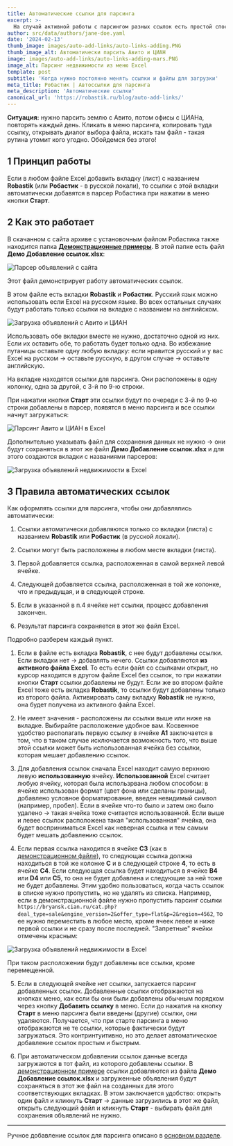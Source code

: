 ```yaml
---
title: Автоматические ссылки для парсинга
excerpt: >-
  На случай активной работы с парсингом разных ссылок есть простой способ их автоматической замены → вообще без нажимания ссылок в меню парсинга. Пригодится для последовательного парсинга ссылок на разные сайты и разделы без лишних действий для ввода ссылок.
author: src/data/authors/jane-doe.yaml
date: '2024-02-13'
thumb_image: images/auto-add-links/auto-links-adding.PNG
thumb_image_alt: Автоматически парсить Авито и ЦИАН
image: images/auto-add-links/auto-links-adding-mars.PNG
image_alt: Парсинг недвижимости из меню Excel
template: post
subtitle: 'Когда нужно постоянно менять ссылки и файлы для загрузки'
meta_title: Робастик | Автоссылки для парсинга
meta_description: 'Автоматические ссылки'
canonical_url: 'https://robastik.ru/blog/auto-add-links/'
---
```

**Ситуация:** нужно парсить землю с Авито, потом офисы с ЦИАНа, повторять каждый день. Кликать в меню парсинга, копировать туда ссылку, открывать диалог выбора файла, искать там файл - такая рутина утомит кого угодно. Обойдемся без этого!

## 1 Принцип работы

Если в любом файле Excel добавить вкладку (лист) с названием **Robastik** (или **Робастик** - в русской локали), то ссылки с этой вкладки автоматически добавятся в парсер Робастика при нажатии в меню кнопки **Старт**.

## 2 Как это работает

В скачанном с сайта архиве с установочным файлом Робастика также находится папка **[Демонстрационные примеры](/blog/demo-files-fill-template-word-excel-vba/)**. В этой папке есть файл **Демо Добавление ссылок.xlsx**:

![Парсер объявлений с сайта](/images/demo-folder-content.png)

Этот файл демонстрирует работу автоматических ссылок.

В этом файле есть вкладки **Robastik** и **Робастик**. Русский язык можно использовать если Excel на русском языке. Во всех остальных случаях будут работать только ссылки на вкладке с названием на английском.

![Загрузка объявлений с Авито и ЦИАН](/images/auto-add-links/demo-file.png)

Использовать обе вкладки вместе не нужно, достаточно одной из них. Если их оставить обе, то работать будет только одна. Во избежание путаницы оставьте одну любую вкладку: если нравится русский и у вас Excel на русском → оставьте русскую, в другом случае → оставьте английскую. 

На вкладке находятся ссылки для парсинга. Они расположены в одну колонку, одна за другой, с 3-й по 9-ю строки.

При нажатии кнопки **Старт** эти ссылки будут по очереди с 3-й по 9-ю строки добавлены в парсер, появятся в меню парсинга и все ссылки начнут загружаться:

![Парсинг Авито и ЦИАН в Excel](/images/auto-add-links/menu-with-added-links.png)

Дополнительно указывать файл для сохранения данных не нужно → они будут сохраняться в этот же файл **Демо Добавление ссылок.xlsx** и для этого создаются вкладки с названиями парсеров: 

![Загрузка объявлений недвижимости в Excel](/images/auto-add-links/lists-for-saving-data.png)

## 3 Правила автоматических ссылок

Как оформлять ссылки для парсинга, чтобы они добавлялись автоматически:

1. Ссылки автоматически добавляются только со вкладки (листа) с названием **Robastik** или **Робастик** (в русской локали).

2. Ссылки могут быть расположены в любом месте вкладки (листа).

3. Первой добавляется ссылка, расположенная в самой верхней левой ячейке. 

4. Следующей добавляется ссылка, расположенная в той же колонке, что и предыдущая, и в следующей строке.

5. Если в указанной в п.4 ячейке нет ссылки, процесс добавления закончен.

6. Результат парсинга сохраняется в этот же файл Excel.

Подробно разберем каждый пункт.

1. Если в файле есть вкладка **Robastik**, с нее будут добавлены ссылки. Если вкладки нет → добавлять нечего. 
Ссылки добавляются **из активного файла Excel**. То есть если файл со ссылками открыт, но курсор находится в другом файле Excel без ссылок, то при нажатии кнопки **Старт** ссылки добавлены не будут. Если же во втором файле Excel тоже есть вкладка **Robastik**, то ссылки будут добавлены только из второго файла.
Активировать саму вкладку **Robastik** не нужно, она будет получена из активного файла Excel.

2. Не имеет значения - расположены ли ссылки выше или ниже на вкладке. Выбирайте расположение удобное вам.
Косвенное удобство располагать первую ссылку в ячейке **А1** заключается в том, что в таком случае исключается возможность того, что выше этой ссылки может быть использованная ячейка без ссылки, которая мешает добавлению ссылок.

3. Для добавления ссылок сначала Excel находит самую верхнюю левую **использованную** ячейку. **Использованной** Excel считает любую ячейку, которая была использрвана любом способом: в ячейке использован формат (цвет фона или сделаны границы), добавлено условное форматирование, введен невидимый символ (например, пробел). Если в ячейке что-то было и затем оно было удалено → такая ячейка тоже считается использованной.
Если выше и левее ссылок расположена такая "использованная" ячейка, она будет восприниматься Excel как неверная ссылка и тем самым будет мешать добавлению ссылок.

4. Если первая ссылка находится в ячейке **С3** (как в [демонстрационном файле](/blog/demo-files-fill-template-word-excel-vba/)), то следующая ссылка должна находиться в той же колонке **С** и в следующей строке **4**, то есть в ячейке **С4**.
Если следующая ссылка будет находиться в ячейке **В4** или **D4** или **С5**, то она не будет добавлена и следующие за ней тоже не будет добавлены.
Этим удобно пользоваться, когда часть ссылок в списке нужно пропустить, но не удалять из списка. Например, если в демонстрационной файле нужно пропустить парсинг ссылки `https://bryansk.cian.ru/cat.php?deal_type=sale&engine_version=2&offer_type=flat&p=2&region=4562`, то ее нужно переместить в любое место, кроме ячеек левее и ниже первой ссылки и не сразу после последней. "Запретные" ячейки отмечены красным:

![Загрузка объявлений недвижимости в Excel](/images/auto-add-links/restricted-cells.png)

При таком расположении будут добавлены все ссылки, кроме перемещенной.

5. Если в следующей ячейке нет ссылки, запускается парсинг добавленных ссылок. Добавленные ссылки отображаются на кнопках меню, как если бы они были добавлены обычным порядком через кнопку **Добавить ссылку** в меню.
Если до нажатия на кнопку **Старт** в меню парсинга были введены (другие) ссылки, они удаляются. Получается, что при старте парсинга в меню отображаются не те ссылки, которые фактически будут загружаться. Это контринтуитивно, но это делает автоматическое добавление ссылок простым и быстрым.

6. При автоматическом добавлении ссылок данные всегда загружаются в тот файл, из которого добавлены ссылки. В [демонстрационном примере](/blog/demo-files-fill-template-word-excel-vba/) ссылки добавляются из файла **Демо Добавление ссылок.xlsx** и загруженные объявления будут сохраняться в этот же файл на созданных для этого соответствующих вкладках.
В этом заключается удобство: открыть один файл и кликнуть **Старт** → данные загрузились в этот же файл, открыть следующий файл и кликнуть **Старт** - выбирать файл для сохранения объявлений не нужно.

***

Ручное добавление ссылок для парсинга описано в [основном разделе](/blog/start-parsing-avito-cian-now/).